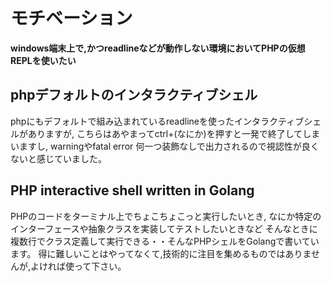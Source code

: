# モチベーション

**windows端末上で,かつreadlineなどが動作しない環境においてPHPの仮想REPLを使いたい**


## phpデフォルトのインタラクティブシェル
phpにもデフォルトで組み込まれているreadlineを使ったインタラクティブシェルがありますが,
こちらはあやまってctrl+(なにか)を押すと一発で終了してしまいますし,
warningやfatal error 何一つ装飾なしで出力されるので視認性が良くないと感じていました。

## PHP  interactive shell written in Golang
PHPのコードをターミナル上でちょこちょこっと実行したいとき,
なにか特定のインターフェースや抽象クラスを実装してテストしたいときなど
そんなときに複数行でクラス定義して実行できる・・そんなPHPシェルをGolangで書いています。
得に難しいことはやってなくて,技術的に注目を集めるものではありませんが,よければ使って下さい。
